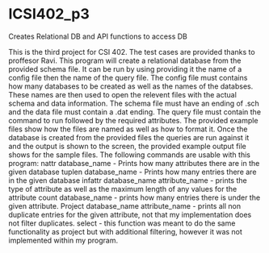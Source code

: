 # ICSI402_p3
Creates Relational DB and API functions to access DB

This is the third project for CSI 402. The test cases are provided thanks to proffesor Ravi. This program will create a relational database from the provided schema file. It can be run by using providing it the name of a config file then the name of the query file. The config file must contains how many databases to be created as well as the names of the databses. These names are then used to open the relevent files with the actual schema and data information. The schema file must have an ending of .sch and the data file must contain a .dat ending. The query file must contain the command to run followed by the required attributes. The provided example files show how the files are named as well as how to format it. Once the database is created from the provided files the queries are run against it and the output is shown to the screen, the provided example output file shows for the sample files. The following commands are usable with this program:
nattr database_name   - Prints how many attributes there are in the given database
tuplen database_name  - Prints how many entries there are in the given database
infattr database_name attribute_name  - prints the type of attribute as well as the maximum length of any values for the attribute
count database_name -  prints how many entries there is under the given attribute.
Project database_name attribute_name  - prints all non duplicate entries for the given attribute, not that my implementation does not filter duplicates.
select - this function was meant to do the same functionality as project but with additional filtering, however it was not implemented within my program. 
 
